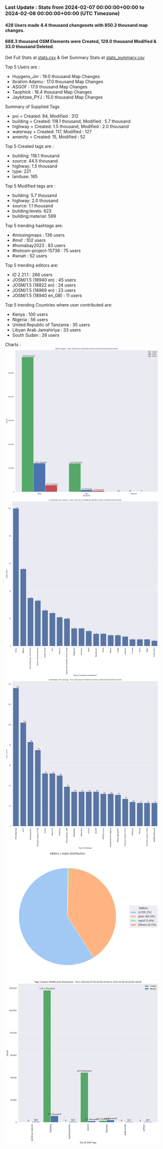 ### Last Update : Stats from 2024-02-07 00:00:00+00:00 to 2024-02-08 00:00:00+00:00 (UTC Timezone)

#### 428 Users made 4.4 thousand changesets with 850.3 thousand map changes.
#### 688.3 thousand OSM Elements were Created, 129.0 thousand Modified & 33.0 thousand Deleted.
Get Full Stats at [stats.csv](/stats/hotosm/Daily/stats.csv)
 & Get Summary Stats at [stats_summary.csv](/stats/hotosm/Daily/stats_summary.csv)

Top 5 Users are : 
- Huygens_Jnr : 19.0 thousand Map Changes
- Ibrahim Adamu : 17.0 thousand Map Changes
- ASGOF : 17.0 thousand Map Changes
- Taophick : 16.4 thousand Map Changes
- Jaybitzee_PYJ : 15.0 thousand Map Changes

Summary of Supplied Tags
- poi = Created: 84, Modified : 312
- building = Created: 118.1 thousand, Modified : 5.7 thousand
- highway = Created: 1.5 thousand, Modified : 2.0 thousand
- waterway = Created: 117, Modified : 127
- amenity = Created: 15, Modified : 52


Top 5 Created tags are :
- building: 118.1 thousand
- source: 44.5 thousand
- highway: 1.5 thousand
- type: 221
- landuse: 165


Top 5 Modified tags are :
- building: 5.7 thousand
- highway: 2.0 thousand
- source: 1.1 thousand
- building:levels: 623
- building:material: 599


Top 5 trending hashtags are:
- #missingmaps : 136 users
- #msf : 102 users
- #homabay2023 : 83 users
- #hotosm-project-15738 : 75 users
- #wnah : 52 users


Top 5 trending editors are:
- iD 2.21.1 : 266 users
- JOSM/1.5 (18940 en) : 45 users
- JOSM/1.5 (18822 en) : 24 users
- JOSM/1.5 (18969 en) : 23 users
- JOSM/1.5 (18940 en_GB) : 11 users


Top 5 trending Countries where user contributed are:
- Kenya : 100 users
- Nigeria : 56 users
- United Republic of Tanzania : 35 users
- Libyan Arab Jamahiriya : 33 users
- South Sudan : 26 users


 Charts : 
![Alt text](./stats_osm_changes.png) 
![Alt text](./stats_users_per_country.png) 
![Alt text](./stats_users_per_hashtag.png) 
![Alt text](./stats_editors_pie_chart.png) 
![Alt text](./stats_tags.png) 
